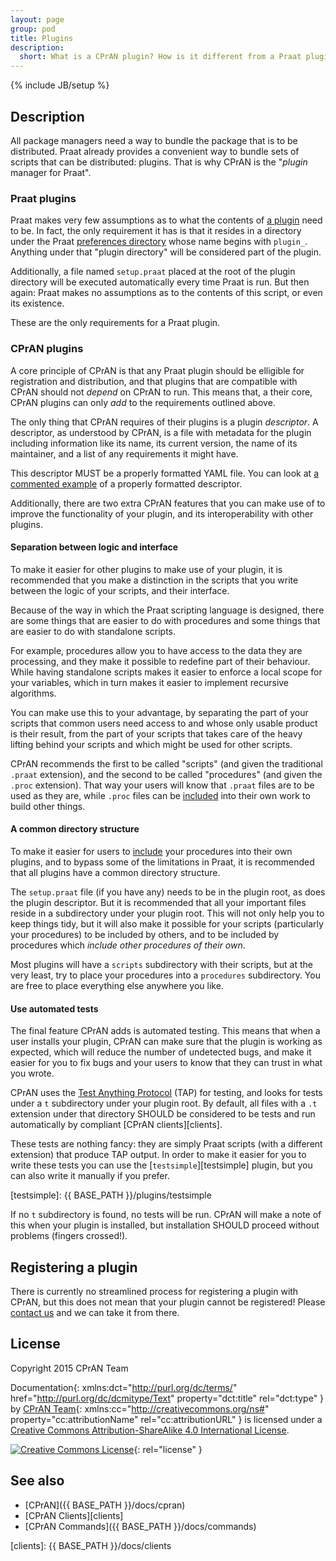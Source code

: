 ```yaml
---
layout: page
group: pod
title: Plugins
description:
  short: What is a CPrAN plugin? How is it different from a Praat plugin? How do I make a new plugin?
---
```

{% include JB/setup %}

## Description

All package managers need a way to bundle the package that is to be distributed.
Praat already provides a convenient way to bundle sets of scripts that can be
distributed: plugins. That is why CPrAN is the "_plugin_ manager for Praat".

### Praat plugins

Praat makes very few assumptions as to what the contents of [a plugin][plugins]
need to be. In fact, the only requirement it has is that it resides in a
directory under the Praat [preferences directory][] whose name begins with
`plugin_`. Anything under that "plugin directory" will be considered part of the
plugin.

[preferences directory]: http://www.fon.hum.uva.nl/praat/manual/preferences_directory.html
[plugins]: http://www.fon.hum.uva.nl/praat/manual/plug-ins.html

Additionally, a file named `setup.praat` placed at the root of the plugin
directory will be executed automatically every time Praat is run. But then
again: Praat makes no assumptions as to the contents of this script, or even its
existence.

These are the only requirements for a Praat plugin.

### CPrAN plugins

A core principle of CPrAN is that any Praat plugin should be elligible for
registration and distribution, and that plugins that are compatible with CPrAN
should not _depend_ on CPrAN to run. This means that, a their core, CPrAN
plugins can only _add_ to the requirements outlined above.

The only thing that CPrAN requires of their plugins is a plugin _descriptor_. A
descriptor, as understood by CPrAN, is a file with metadata for the plugin
including information like its name, its current version, the name of its
maintainer, and a list of any requirements it might have.

This descriptor MUST be a properly formatted YAML file. You can look at [a
commented example][example descriptor] of a properly formatted descriptor.

[example descriptor]: https://gitlab.com/cpran/plugin_cpran/blob/master/doc/example.yaml

Additionally, there are two extra CPrAN features that you can make use of to
improve the functionality of your plugin, and its interoperability with other
plugins.

#### Separation between logic and interface

To make it easier for other plugins to make use of your plugin, it is
recommended that you make a distinction in the scripts that you write between
the logic of your scripts, and their interface.

Because of the way in which the Praat scripting language is designed, there are
some things that are easier to do with procedures and some things that are
easier to do with standalone scripts.

For example, procedures allow you to have access to the data they are
processing, and they make it possible to redefine part of their behaviour. While
having standalone scripts makes it easier to enforce a local scope for your
variables, which in turn makes it easier to implement recursive algorithms.

You can make use this to your advantage, by separating the part of your scripts
that common users need access to and whose only usable product is their result,
from the part of your scripts that takes care of the heavy lifting behind your
scripts and which might be used for other scripts.

CPrAN recommends the first to be called "scripts" (and given the
traditional `.praat` extension), and the second to be called "procedures" (and
given the `.proc` extension). That way your users will know that `.praat` files
are to be used as they are, while `.proc` files can be [included][include] into
their own work to build other things.

#### A common directory structure

To make it easier for users to [include][] your procedures into their own
plugins, and to bypass some of the limitations in Praat, it is recommended that
all plugins have a common directory structure.

[include]: http://www.fon.hum.uva.nl/praat/manual/Scripting_5_7__Including_other_scripts.html

The `setup.praat` file (if you have any) needs to be in the plugin root, as does
the plugin descriptor. But it is recommended that all your important files
reside in a subdirectory under your plugin root. This will not only help you to
keep things tidy, but it will also make it possible for your scripts
(particularly your procedures) to be included by others, and to be included by
procedures which _include other procedures of their own_.

Most plugins will have a `scripts` subdirectory with their scripts, but at the
very least, try to place your procedures into a `procedures` subdirectory. You
are free to place everything else anywhere you like.

#### Use automated tests

The final feature CPrAN adds is automated testing. This means that when a user
installs your plugin, CPrAN can make sure that the plugin is working as
expected, which will reduce the number of undetected bugs, and make it easier
for you to fix bugs and your users to know that they can trust in what you
wrote.

CPrAN uses the [Test Anything Protocol][tap] (TAP) for testing, and looks for
tests under a `t` subdirectory under your plugin root. By default, all files
with a `.t` extension under that directory SHOULD be considered to be tests and
run automatically by compliant [CPrAN clients][clients].

These tests are nothing fancy: they are simply Praat scripts (with a different
extension) that produce TAP output. In order to make it easier for you to write
these tests you can use the [`testsimple`][testsimple] plugin, but you can also
write it manually if you prefer.

[testsimple]: {{ BASE_PATH }}/plugins/testsimple

If no `t` subdirectory is found, no tests will be run. CPrAN will make a note of
this when your plugin is installed, but installation SHOULD proceed without
problems (fingers crossed!).

[tap]: testanything.org

## Registering a plugin

There is currently no streamlined process for registering a plugin with CPrAN,
but this does not mean that your plugin cannot be registered! Please
[contact us](mailto:jjatria@gmail.com) and we can take it from there.

## License

Copyright 2015 CPrAN Team

<span>Documentation</span>{: xmlns:dct="http://purl.org/dc/terms/" href="http://purl.org/dc/dcmitype/Text" property="dct:title" rel="dct:type" }
by [CPrAN Team](cpran.net){: xmlns:cc="http://creativecommons.org/ns#" property="cc:attributionName" rel="cc:attributionURL" }
is licensed under a [Creative Commons Attribution-ShareAlike 4.0 International License](http://creativecommons.org/licenses/by-sa/4.0/).

[![Creative Commons License](https://i.creativecommons.org/l/by-sa/4.0/88x31.png)](http://creativecommons.org/licenses/by-sa/4.0/){: rel="license" }

## See also

* [CPrAN]({{ BASE_PATH }}/docs/cpran)
* [CPrAN Clients][clients]
* [CPrAN Commands]({{ BASE_PATH }}/docs/commands)

[clients]: {{ BASE_PATH }}/docs/clients
